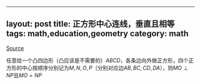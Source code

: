 ---
layout: post
title: 正方形中心连线，垂直且相等
tags: math,education,geometry
category: math
---- 

[Source](https://www.bilibili.com/video/BV1GKZ2YBEWp/?spm_id_from=333.337.search-card.all.click&vd_source=2c3b1cf87d67c244536d57d4d5b68285)

任意给一个凸四边形（凸应该是不需要的）$ABCD$，各条边向外做正方形，四个正方形的中心按顺序分别记为$M,N,O,P$（分别对应边$AB, BC, CD, DA$），则$MO \perp NP$且$MO = NP$

![]()
